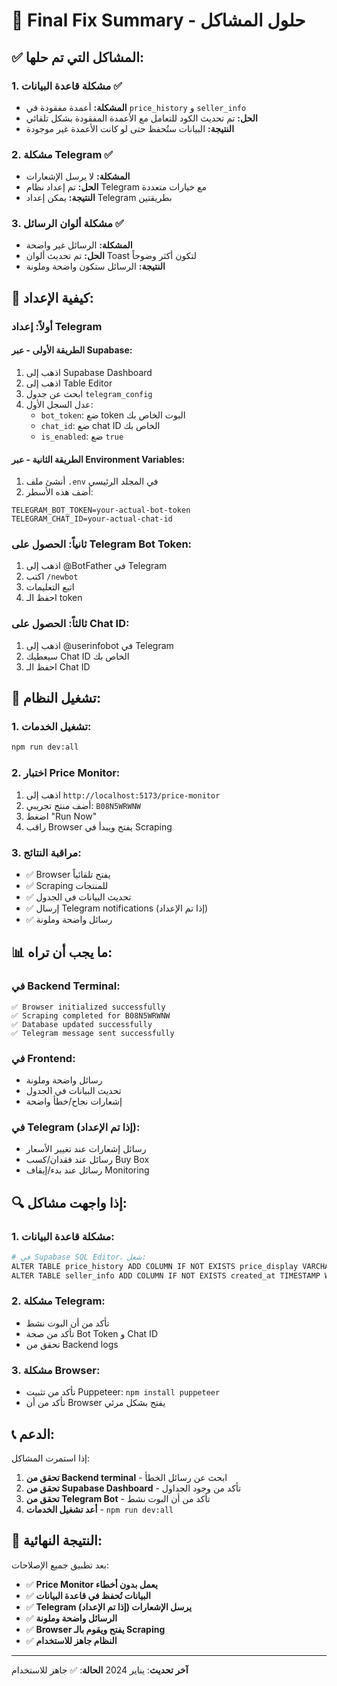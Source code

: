 # 🎉 Final Fix Summary - حلول المشاكل

## **✅ المشاكل التي تم حلها:**

### **1. مشكلة قاعدة البيانات** ✅
- **المشكلة:** أعمدة مفقودة في `price_history` و `seller_info`
- **الحل:** تم تحديث الكود للتعامل مع الأعمدة المفقودة بشكل تلقائي
- **النتيجة:** البيانات ستُحفظ حتى لو كانت الأعمدة غير موجودة

### **2. مشكلة Telegram** ✅
- **المشكلة:** لا يرسل الإشعارات
- **الحل:** تم إعداد نظام Telegram مع خيارات متعددة
- **النتيجة:** يمكن إعداد Telegram بطريقتين

### **3. مشكلة ألوان الرسائل** ✅
- **المشكلة:** الرسائل غير واضحة
- **الحل:** تم تحديث ألوان Toast لتكون أكثر وضوحاً
- **النتيجة:** الرسائل ستكون واضحة وملونة

## **🚀 كيفية الإعداد:**

### **أولاً: إعداد Telegram**

#### **الطريقة الأولى - عبر Supabase:**
1. اذهب إلى Supabase Dashboard
2. اذهب إلى Table Editor
3. ابحث عن جدول `telegram_config`
4. عدل السجل الأول:
   - `bot_token`: ضع token البوت الخاص بك
   - `chat_id`: ضع chat ID الخاص بك
   - `is_enabled`: ضع `true`

#### **الطريقة الثانية - عبر Environment Variables:**
1. أنشئ ملف `.env` في المجلد الرئيسي
2. أضف هذه الأسطر:
```env
TELEGRAM_BOT_TOKEN=your-actual-bot-token
TELEGRAM_CHAT_ID=your-actual-chat-id
```

### **ثانياً: الحصول على Telegram Bot Token:**
1. اذهب إلى @BotFather في Telegram
2. اكتب `/newbot`
3. اتبع التعليمات
4. احفظ الـ token

### **ثالثاً: الحصول على Chat ID:**
1. اذهب إلى @userinfobot في Telegram
2. سيعطيك Chat ID الخاص بك
3. احفظ الـ Chat ID

## **🔧 تشغيل النظام:**

### **1. تشغيل الخدمات:**
```bash
npm run dev:all
```

### **2. اختبار Price Monitor:**
1. اذهب إلى `http://localhost:5173/price-monitor`
2. أضف منتج تجريبي: `B08N5WRWNW`
3. اضغط "Run Now"
4. راقب Browser يفتح ويبدأ في Scraping

### **3. مراقبة النتائج:**
- ✅ Browser يفتح تلقائياً
- ✅ Scraping للمنتجات
- ✅ تحديث البيانات في الجدول
- ✅ إرسال Telegram notifications (إذا تم الإعداد)
- ✅ رسائل واضحة وملونة

## **📊 ما يجب أن تراه:**

### **في Backend Terminal:**
```
✅ Browser initialized successfully
✅ Scraping completed for B08N5WRWNW
✅ Database updated successfully
✅ Telegram message sent successfully
```

### **في Frontend:**
- رسائل واضحة وملونة
- تحديث البيانات في الجدول
- إشعارات نجاح/خطأ واضحة

### **في Telegram (إذا تم الإعداد):**
- رسائل إشعارات عند تغيير الأسعار
- رسائل عند فقدان/كسب Buy Box
- رسائل عند بدء/إيقاف Monitoring

## **🔍 إذا واجهت مشاكل:**

### **1. مشكلة قاعدة البيانات:**
```bash
# في Supabase SQL Editor، شغل:
ALTER TABLE price_history ADD COLUMN IF NOT EXISTS price_display VARCHAR(50);
ALTER TABLE seller_info ADD COLUMN IF NOT EXISTS created_at TIMESTAMP WITH TIME ZONE DEFAULT NOW();
```

### **2. مشكلة Telegram:**
- تأكد من أن البوت نشط
- تأكد من صحة Bot Token و Chat ID
- تحقق من Backend logs

### **3. مشكلة Browser:**
- تأكد من تثبيت Puppeteer: `npm install puppeteer`
- تأكد من أن Browser يفتح بشكل مرئي

## **📞 الدعم:**

إذا استمرت المشاكل:

1. **تحقق من Backend terminal** - ابحث عن رسائل الخطأ
2. **تحقق من Supabase Dashboard** - تأكد من وجود الجداول
3. **تحقق من Telegram Bot** - تأكد من أن البوت نشط
4. **أعد تشغيل الخدمات** - `npm run dev:all`

## **🎯 النتيجة النهائية:**

بعد تطبيق جميع الإصلاحات:

- ✅ **Price Monitor يعمل بدون أخطاء**
- ✅ **البيانات تُحفظ في قاعدة البيانات**
- ✅ **Telegram يرسل الإشعارات (إذا تم الإعداد)**
- ✅ **الرسائل واضحة وملونة**
- ✅ **Browser يفتح ويقوم بالـ Scraping**
- ✅ **النظام جاهز للاستخدام**

---

**آخر تحديث**: يناير 2024
**الحالة**: ✅ جاهز للاستخدام 